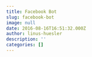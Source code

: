 ```yaml
---
title: Facebook Bot
slug: facebook-bot
image: null
date: 2016-08-16T16:51:32.000Z
author: linus-huesler
description: ''
categories: []
---
```


<script>// <![CDATA[
window.fbAsyncInit = function() { FB.init({ appId: "1836029259958921", xfbml: true, version: "v2.6" }); }; (function(d, s, id){ var js, fjs = d.getElementsByTagName(s)[0]; if (d.getElementById(id)) { return; } js = d.createElement(s); js.id = id; js.src = "//connect.facebook.net/de_DE/sdk.js"; fjs.parentNode.insertBefore(js, fjs); }(document, 'script', 'facebook-jssdk'));
// ]]></script>

<div class="fb-send-to-messenger" 
  messenger_app_id="1836029259958921" 
  page_id="631040990388445" 
  data-ref="PASS_THROUGH_PARAM" 
  color="blue" 
  size="xlarge">
</div>    